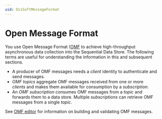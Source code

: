 ```yaml
---
uid: OsiSoftMessageFormat
---
```


# Open Message Format

You use Open Message Format ([OMF](https://docs.osisoft.com/bundle/omf/page/index.html) to achieve high-throughput asynchronous data collection
into the Sequential Data Store. The following terms are useful for understanding the information
in this and subsequent sections. 

- A producer of OMF messages needs a *client* identity to authenticate and send messages.
- *OMF topics* aggregate OMF messages received from one or more *clients* and makes them available for consumption by a *subscription*.
- An *OMF subscription*  consumes OMF messages from a *topic* and forwards them to a data store. Multiple *subscriptions* can retrieve OMF messages from a single *topic*.

See [OMF editor](xref:omfEditor) for information on building and validating OMF messages.